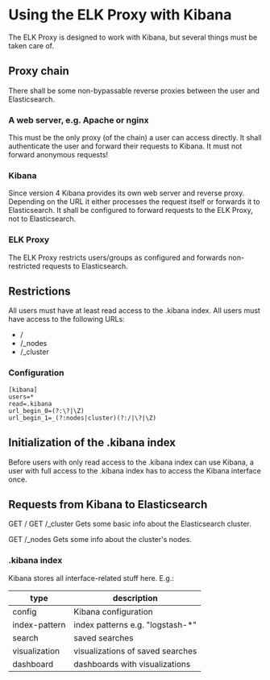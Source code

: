 # <a id="kibana"></a> Using the ELK Proxy with Kibana

The ELK Proxy is designed to work with Kibana, but several things must be taken care of.

## Proxy chain

There shall be some non-bypassable reverse proxies between the user and Elasticsearch.

### A web server, e.g. Apache or nginx

This must be the only proxy (of the chain) a user can access directly.
It shall authenticate the user and forward their requests to Kibana.
It must not forward anonymous requests!

### Kibana

Since version 4 Kibana provides its own web server and reverse proxy.
Depending on the URL it either processes the request itself or forwards it to Elasticsearch.
It shall be configured to forward requests to the ELK Proxy, not to Elasticsearch.

### ELK Proxy

The ELK Proxy restricts users/groups as configured and forwards non-restricted requests to Elasticsearch.

## Restrictions

All users must have at least read access to the .kibana index.
All users must have access to the following URLs:

* /
* /_nodes
* /_cluster

### Configuration

```
[kibana]
users=*
read=.kibana
url_begin_0=(?:\?|\Z)
url_begin_1=_(?:nodes|cluster)(?:/|\?|\Z)
```

## Initialization of the .kibana index

Before users with only read access to the .kibana index can use Kibana,
a user with full access to the .kibana index has to access the Kibana interface once.

## Requests from Kibana to Elasticsearch

GET /
GET /_cluster
Gets some basic info about the Elasticsearch cluster.

GET /_nodes
Gets some info about the cluster's nodes.

### .kibana index

Kibana stores all interface-related stuff here. E.g.:

  type          | description
  --------------|---------------------------------
  config        | Kibana configuration
  index-pattern | index patterns e.g. "logstash-*"
  search        | saved searches
  visualization | visualizations of saved searches
  dashboard     | dashboards with visualizations
